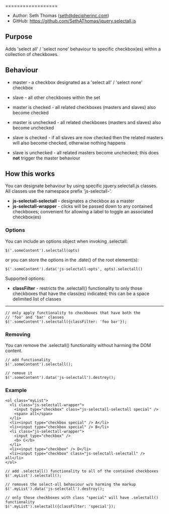==================

* Author: Seth Thomas (<seth@decipherinc.com>)
* GitHub: <https://github.com/SethAThomas/jquery.selectall.js>

Purpose
-------

Adds 'select all' / 'select none' behaviour to specific checkbox(es) within a
collection of checkboxes.

Behaviour
---------

* master - a checkbox designated as a 'select all' / 'select none' checkbox
* slave - all other checkboxes within the set

* master is checked - all related checkboxes (masters and slaves) also become
  checked
* master is unchecked - all related checkboxes (masters and slaves) also
  become unchecked
* slave is checked - if all slaves are now checked then the related masters
  will also become checked, otherwise nothing happens
* slave is unchecked - all related masters become unchecked; this does **not**
  trigger the master behaviour

How this works
--------------

You can designate behaviour by using specific jquery.selectall.js classes. All
classes use the namespace prefix 'js-selectall-'.

* **js-selectall-selectall** - designates a checkbox as a master
* **js-selectall-wrapper** - clicks will be passed down to any contained
  checkboxes; convenient for allowing a label to toggle an associated
  checkbox(es)

### Options

You can include an options object when invoking .selectall:

    $('.someContent').selectall(opts)

or you can store the options in the .date() of the root element(s):

    $('.someContent').data('js-selectall-opts', opts).selectall()

Supported options:

* **classFilter** - restricts the .selectall() functionality to 
only those checkboxes that have the class(es) indicated; this
can be a space delimited list of classes
***

    // only apply functionality to checkboxes that have both the
    // 'foo' and 'bar' classes
    $('.someContent').selectall({classFilter: 'foo bar'});

### Removing

You can remove the .selectall() functionality without harming the DOM content.

    // add functionality
    $('.someContent').selectall();
    
    // remove it
    $('.someContent').data('js-selectall').destroy();

### Example

    <ol class="myList">
      <li class="js-selectall-wrapper">
        <input type="checkbox" class="js-selectall-selectall special" />
        <span> all</span>
      </li>
      <li><input type="checkbox special" /> A</li>
      <li><input type="checkbox special" /> B</li>
      <li class="js-selectall-wrapper">
        <input type="checkbox" />
        <b> C</b>
      </li>
      <li><input type="checkbox" /> D</li>
      <li><input type="checkbox" class="js-selectall-selectall" /> all</li>
    </ol>

    // add .selectall() functionality to all of the contained checkboxes
    $('.myList').selectall();

    // removes the select-all behaviour w/o harming the markup
    $('.myList').data('js-selectall').destroy();

    // only those checkboxes with class "special" will have .selectall() functionality
    $('.myList').selectall({classFilter: 'special'});
